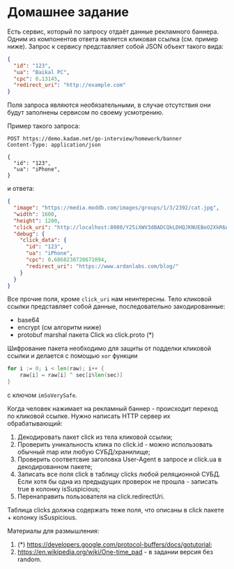 # Домашнее задание

Есть сервис, который по запросу отдаёт данные рекламного баннера. Одним из компонентов ответа является кликовая ссылка (см. пример ниже).
Запрос к сервису представляет собой JSON объект такого вида:
```json
{
  "id": "123",
  "ua": "Baikal PC",
  "cpc": 0.13145,
  "redirect_uri": "http://example.com"
}
```
Поля запроса являются необязательными, в случае отсутствия они будут заполнены сервисом по своему усмотрению.

Пример такого запроса:
```shell
POST https://demo.kadam.net/go-interview/homework/banner
Content-Type: application/json

{
  "id": "123",
  "ua": "iPhone",
}
```
и ответа:
```json
{
  "image": "https://media.moddb.com/images/groups/1/3/2392/cat.jpg",
  "width": 1600,
  "height": 1200,
  "click_uri": "http://localhost:8080/Y25iXWV3dBADCQkLDHQJKNUEBoO2XkR6ARknHyVfXVYkFhFLCB83DjgJExsgTwUKBEIxAzkCXQ==",
  "debug": {
    "click_data": {
      "id": "123",
      "ua": "iPhone",
      "cpc": 0.6868230728671094,
      "redirect_uri": "https://www.ardanlabs.com/blog/"
    }
  }
}
```

Все прочие поля, кроме `click_uri` нам неинтересны. Тело кликовой ссылки представляет собой данные, последовательно закодированные:
* base64
* encrypt (см алгоритм ниже)
* protobuf marshal пакета Click из click.proto (*)

Шифрование пакета необходимо для защиты от подделки кликовой ссылки и делается с помощью `xor` функции
```go
for i := 0; i < len(raw); i++ {
    raw[i] = raw[i] ^ sec[i%len(sec)]
}
```
с ключом `imSoVerySafe`.

Когда человек нажимает на рекламный баннер - происходит переход по кликовой ссылке.
Нужно написать HTTP сервер их обрабатывающий:
1. Декодировать пакет click из тела кликовой ссылки;
2. Проверить уникальность клика по click.id - можно использовать обычный map или любую СУБД/хранилище;
3. Проверить соответсвие заголовка User-Agent в запросе и click.ua в декодированном пакете;
4. Записать все поля click в таблицу clicks любой реляционной СУБД. Если хотя бы одна из предыдущих проверок не прошла - записать true в колонку isSuspicious;
5. Перенаправить пользователя на click.redirectUri.

Таблица clicks должна содержать теже поля, что описаны в click пакете + колонку isSuspicious.

Материалы для размышления:
1) (*) https://developers.google.com/protocol-buffers/docs/gotutorial;
2) https://en.wikipedia.org/wiki/One-time_pad - в задании версия без random.

